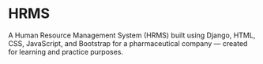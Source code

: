 # HRMS
A Human Resource Management System (HRMS) built using Django, HTML, CSS, JavaScript, and Bootstrap for a pharmaceutical company — created for learning and practice purposes.
